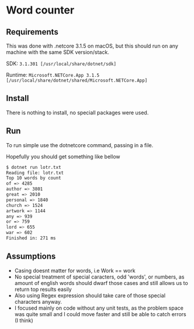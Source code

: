 # Word counter

## Requirements

This was done with .netcore 3.1.5 on macOS, but this should run on any machine with the same SDK version/stack.

SDK: `3.1.301 [/usr/local/share/dotnet/sdk]`

Runtime: `Microsoft.NETCore.App 3.1.5 [/usr/local/share/dotnet/shared/Microsoft.NETCore.App]`

## Install

There is nothing to install, no speciall packages were used.

## Run

To run simple use the dotnetcore command, passing in a file.

Hopefully you should get something like bellow

```sh
$ dotnet run lotr.txt
Reading file: lotr.txt
Top 10 words by count 
of => 4285
author => 3801
great => 2010
personal => 1840
church => 1524
artwork => 1144
any => 939
or => 759
lord => 655
war => 602
Finished in: 271 ms
```

## Assumptions

- Casing doesnt matter for words, i.e Work == work
- No special treatment of special caracters, odd 'words', or numbers, as amount of english words should dwarf those cases and still allows us to return top results easily
- Also using Regex expression should take care of those special characters anyway.
- I focused mainly on code without any unit tests, as the problem space was quite small and I could move faster and still be able to catch errors (I think)